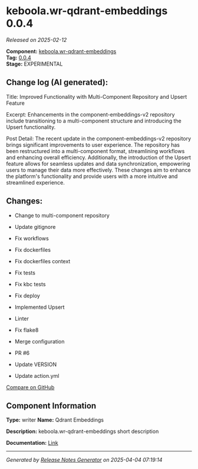 #  keboola.wr-qdrant-embeddings 0.0.4

_Released on 2025-02-12_

**Component:** [keboola.wr-qdrant-embeddings](https://github.com/keboola/component-embeddings-v2)  
**Tag:** [0.0.4](https://github.com/keboola/component-embeddings-v2/releases/tag/0.0.4)  
**Stage:** EXPERIMENTAL


## Change log (AI generated):
Title: Improved Functionality with Multi-Component Repository and Upsert Feature

Excerpt: Enhancements in the component-embeddings-v2 repository include transitioning to a multi-component structure and introducing the Upsert functionality.

Post Detail: The recent update in the component-embeddings-v2 repository brings significant improvements to user experience. The repository has been restructured into a multi-component format, streamlining workflows and enhancing overall efficiency. Additionally, the introduction of the Upsert feature allows for seamless updates and data synchronization, empowering users to manage their data more effectively. These changes aim to enhance the platform's functionality and provide users with a more intuitive and streamlined experience.



## Changes:



- Change to multi-component repository 




- Update gitignore 




- Fix workflows 










- Fix dockerfiles 






- Fix dockerfiles context 






- Fix tests 




- Fix kbc tests 




- Fix deploy 






- Implemented Upsert 




- Linter 




- Fix flake8 




- Merge configuration 




- PR #6 




- Update VERSION 






- Update action.yml 



[Compare on GitHub](https://github.com/keboola/component-embeddings-v2/compare/0.0.3...0.0.4)



## Component Information
**Type:** writer
**Name:** Qdrant Embeddings

**Description:** keboola.wr-qdrant-embeddings short description


**Documentation:** [Link](https://github.com/keboola/component-embeddings-v2/blob/master/README.md)



---
_Generated by [Release Notes Generator](https://github.com/keboola/release-notes-generator)
on 2025-04-04 07:19:14_